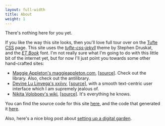 ```yaml
---
layout: full-width
title: About
weight: 1
---
```


There's nothing here for you yet.

If you like the way this site looks, then you'll love full tour over on the [Tufte CSS](./page/) page. This site uses the [*tufte-css-jekyll*](https://github.com/sdruskat/tufte-css-jekyll) theme by Stephen Druskat, and the [*ET Book*](https://github.com/edwardtufte/et-book) font. I'm not really sure what I'm going to do with this little bit of the internet yet, but for now I'll just point you towards some other hand-crafted sites:

- [Maggie Appleton's maggieappleton.com](https://maggieappleton.com/), [[source](https://github.com/MaggieAppleton/maggieappleton.com-V2)]. Check out the library. Also, check out the antilibrary.
- [Devine Lu Linvega's xxiivv](http://xxiivv.com/), [[source](https://github.com/XXIIVV/oscean)], with a smooth text-centric user interface which I am supremely jealous of.
- [Nikita Voloboev's wiki](https://wiki.nikiv.dev/), [[source](https://github.com/nikitavoloboev/knowledge)]. It's everything he knows.

You can find the source code for this site [here](https://github.com/AlexLemna/githubpagesdemo), and the code that generated it [here](https://github.com/AlexLemna/tufte-css-jekyll).

Also, here's a nice blog post about [setting up a digital garden](https://maximevaillancourt.com/blog/setting-up-your-own-digital-garden-with-jekyll).


